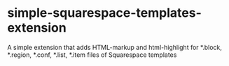 simple-squarespace-templates-extension
======================================

A simple extension that adds HTML-markup and html-highlight for *.block, *.region, *.conf, *.list, *.item files of Squarespace templates
